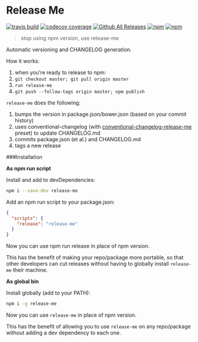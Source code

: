 # Release Me

[![travis build](https://img.shields.io/travis/design4pro/release-me.svg?style=flat-square)](https://travis-ci.org/design4pro/release-me) [![codecov coverage](https://img.shields.io/codecov/c/gh/design4pro/release-me.svg?style=flat-square)](https://codecov.io/gh/design4pro/release-me) [![Github All Releases](https://img.shields.io/github/downloads/design4pro/release-me/total.svg?style=flat-square)](https://github.com/design4pro/release-me) [![npm](https://img.shields.io/npm/v/release-me.svg?style=flat-square)](https://www.npmjs.com/package/release-me) [![npm](https://img.shields.io/npm/dt/release-me.svg?style=flat-square)](https://www.npmjs.com/package/release-me)

> stop using npm version, use release-me

Automatic versioning and CHANGELOG generation.

How it works:

1. when you're ready to release to npm:
2. `git checkout master; git pull origin master`
3. `run release-me`
4. `git push --follow-tags origin master; npm publish`

`release-me` does the following:

1. bumps the version in package.json/bower.json (based on your commit history)
2. uses conventional-changelog (with [conventional-changelog-release-me](https://github.com/design4pro/conventional-changelog-release-me) preset) to update CHANGELOG.md
3. commits package.json (et al.) and CHANGELOG.md
4. tags a new release

###Installation

**As npm run script**

Install and add to devDependencies:

```bash
npm i --save-dev release-me
```

Add an npm run script to your package.json:

```json
{
  "scripts": {
    "release": "release-me"
  }
}
```

Now you can use npm run release in place of npm version.

This has the benefit of making your repo/package more portable, so that other developers can cut releases without having to globally install `release-me` their machine.

**As global bin**

Install globally (add to your PATH):

```bash
npm i -g release-me
```

Now you can use `release-me` in place of npm version.

This has the benefit of allowing you to use `release-me` on any repo/package without adding a dev dependency to each one.
